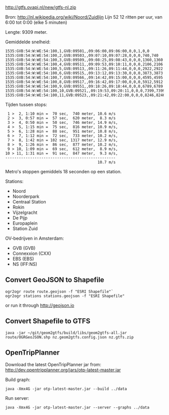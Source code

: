 http://gtfs.ovapi.nl/new/gtfs-nl.zip

Bron: http://nl.wikipedia.org/wiki/Noord/Zuidlijn
Lijn 52
12 ritten per uur, van 6:00 tot 0:00 (elke 5 minuten)

Lengte: 9309 meter.

Gemiddelde snelheid:

    1535:GVB:54:W:WE:54:100,1,GVB:09501,,09:06:00,09:06:00,0,0,1,0,0
    1535:GVB:54:W:WE:54:100,2,GVB:09503,,09:07:10,09:07:28,0,0,0,740,740
    1535:GVB:54:W:WE:54:100,3,GVB:09509,,09:08:25,09:08:43,0,0,0,1360,1360
    1535:GVB:54:W:WE:54:100,4,GVB:09511,,09:09:53,09:10:11,0,0,0,2106,2106
    1535:GVB:54:W:WE:54:100,5,GVB:09513,,09:11:26,09:11:44,0,0,0,2922,2922
    1535:GVB:54:W:WE:54:100,6,GVB:09515,,09:13:12,09:13:30,0,0,0,3873,3873
    1535:GVB:54:W:WE:54:100,7,GVB:09566,,09:14:42,09:15:00,0,0,0,4595,4595
    1535:GVB:54:W:WE:54:100,8,GVB:09517,,09:16:42,09:17:00,0,0,0,5912,5912
    1535:GVB:54:W:WE:54:100,9,GVB:09551,,09:18:26,09:18:44,0,0,0,6789,6789
    1535:GVB:54:W:WE:54:100,10,GVB:09521,,09:19:53,09:20:11,0,0,0,7399,7399
    1535:GVB:54:W:WE:54:100,11,GVB:09523,,09:21:42,09:22:00,0,0,0,8246,8246

Tijden tussen stops:

     1 >  2, 1:10 min =  70 sec,  740 meter, 10.6 m/s
     2 >  3, 0:57 min =  57 sec,  620 meter,  8.3 m/s
     3 >  4, 0:50 min =  50 sec,  746 meter, 14.9 m/s,
     4 >  5, 1:15 min =  75 sec,  816 meter, 10.9 m/s,
     5 >  6, 1:28 min =  88 sec,  951 meter, 10.8 m/s,
     6 >  7, 1:12 min =  72 sec,  733 meter, 10.2 m/s,
     7 >  8, 1:42 min = 102 sec, 1317 meter, 12.9 m/s,
     8 >  9, 1:26 min =  86 sec,  877 meter, 10.2 m/s,
     9 > 10, 1:09 min =  69 sec,  612 meter,  8.9 m/s,
    10 > 11, 1:31 min =  91 sec,  847 meter,  9.3 m/s,
    -------------------------------------------------
                                             10.7 m/s

Metro's stoppen gemiddels 18 seconden op een station.


Stations:

- Noord
- Noorderpark
- Centraal Station
- Rokin
- Vijzelgracht
- De Pijp
- Europaplein
- Station Zuid

OV-bedrijven in Amsterdam:

- GVB (GVB)
- Connexxion (CXX)
- EBS (EBS)
- NS (IFF:NS)

## Convert GeoJSON to Shapefile

```
ogr2ogr route route.geojson -f "ESRI Shapefile"`
ogr2ogr stations stations.geojson -f "ESRI Shapefile"
```

or run it through http://geojson.io

## Convert Shapefile to GTFS

`java -jar ~/git/geom2gtfs/build/libs/geom2gtfs-all.jar route/OGRGeoJSON.shp nz.geom2gtfs.config.json nz.gtfs.zip`


## OpenTripPlanner

Download the latest OpenTripPlanner jar from:
http://dev.opentripplanner.org/jars/otp-latest-master.jar

Build graph:

    java -Xmx4G -jar otp-latest-master.jar --build ../data

Run server:

    java -Xmx4G -jar otp-latest-master.jar --server --graphs ../data
